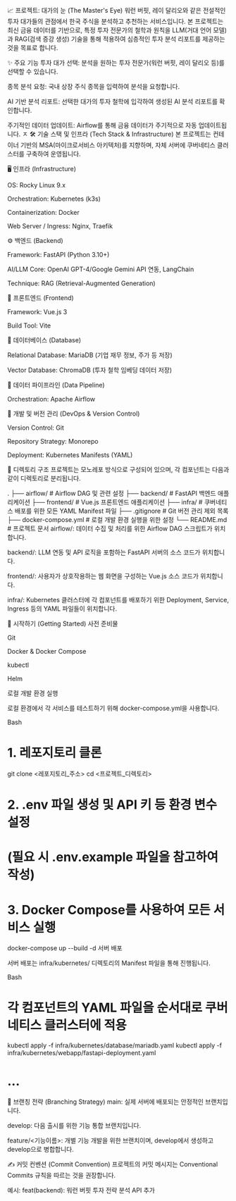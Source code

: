 📈 프로젝트: 대가의 눈 (The Master's Eye)
워런 버핏, 레이 달리오와 같은 전설적인 투자 대가들의 관점에서 한국 주식을 분석하고 추천하는 서비스입니다. 본 프로젝트는 최신 금융 데이터를 기반으로, 특정 투자 전문가의 철학과 원칙을 LLM(거대 언어 모델)과 RAG(검색 증강 생성) 기술을 통해 적용하여 심층적인 투자 분석 리포트를 제공하는 것을 목표로 합니다.

✨ 주요 기능
투자 대가 선택: 분석을 원하는 투자 전문가(워런 버핏, 레이 달리오 등)를 선택할 수 있습니다.

종목 분석 요청: 국내 상장 주식 종목을 입력하여 분석을 요청합니다.

AI 기반 분석 리포트: 선택한 대가의 투자 철학에 입각하여 생성된 AI 분석 리포트를 확인합니다.

주기적인 데이터 업데이트: Airflow를 통해 금융 데이터가 주기적으로 자동 업데이트됩니다.
ㅈ
🛠️ 기술 스택 및 인프라 (Tech Stack & Infrastructure)
본 프로젝트는 컨테이너 기반의 MSA(마이크로서비스 아키텍처)를 지향하며, 자체 서버에 쿠버네티스 클러스터를 구축하여 운영됩니다.

🖥️ 인프라 (Infrastructure)

OS: Rocky Linux 9.x

Orchestration: Kubernetes (k3s)

Containerization: Docker

Web Server / Ingress: Nginx, Traefik

⚙️ 백엔드 (Backend)

Framework: FastAPI (Python 3.10+)

AI/LLM Core: OpenAI GPT-4/Google Gemini API 연동, LangChain

Technique: RAG (Retrieval-Augmented Generation)

🎨 프론트엔드 (Frontend)

Framework: Vue.js 3

Build Tool: Vite

💾 데이터베이스 (Database)

Relational Database: MariaDB (기업 재무 정보, 주가 등 저장)

Vector Database: ChromaDB (투자 철학 임베딩 데이터 저장)

🔄 데이터 파이프라인 (Data Pipeline)

Orchestration: Apache Airflow

🔧 개발 및 버전 관리 (DevOps & Version Control)

Version Control: Git

Repository Strategy: Monorepo

Deployment: Kubernetes Manifests (YAML)

📁 디렉토리 구조
프로젝트는 모노레포 방식으로 구성되어 있으며, 각 컴포넌트는 다음과 같이 디렉토리로 분리됩니다.

.
├── airflow/                      # Airflow DAG 및 관련 설정
├── backend/                      # FastAPI 백엔드 애플리케이션
├── frontend/                     # Vue.js 프론트엔드 애플리케이션
├── infra/                        # 쿠버네티스 배포를 위한 모든 YAML Manifest 파일
├── .gitignore                    # Git 버전 관리 제외 목록
├── docker-compose.yml            # 로컬 개발 환경 실행을 위한 설정
└── README.md                     # 프로젝트 문서
airflow/: 데이터 수집 및 처리를 위한 Airflow DAG 스크립트가 위치합니다.

backend/: LLM 연동 및 API 로직을 포함하는 FastAPI 서버의 소스 코드가 위치합니다.

frontend/: 사용자가 상호작용하는 웹 화면을 구성하는 Vue.js 소스 코드가 위치합니다.

infra/: Kubernetes 클러스터에 각 컴포넌트를 배포하기 위한 Deployment, Service, Ingress 등의 YAML 파일들이 위치합니다.

🚀 시작하기 (Getting Started)
사전 준비물

Git

Docker & Docker Compose

kubectl

Helm

로컬 개발 환경 실행

로컬 환경에서 각 서비스를 테스트하기 위해 docker-compose.yml을 사용합니다.

Bash
# 1. 레포지토리 클론
git clone <레포지토리_주소>
cd <프로젝트_디렉토리>

# 2. .env 파일 생성 및 API 키 등 환경 변수 설정
# (필요 시 .env.example 파일을 참고하여 작성)

# 3. Docker Compose를 사용하여 모든 서비스 실행
docker-compose up --build -d
서버 배포

서버 배포는 infra/kubernetes/ 디렉토리의 Manifest 파일을 통해 진행됩니다.

Bash
# 각 컴포넌트의 YAML 파일을 순서대로 쿠버네티스 클러스터에 적용
kubectl apply -f infra/kubernetes/database/mariadb.yaml
kubectl apply -f infra/kubernetes/webapp/fastapi-deployment.yaml
# ...
🌿 브랜칭 전략 (Branching Strategy)
main: 실제 서버에 배포되는 안정적인 브랜치입니다.

develop: 다음 출시를 위한 기능 통합 브랜치입니다.

feature/<기능이름>: 개별 기능 개발을 위한 브랜치이며, develop에서 생성하고 develop으로 병합합니다.

✍️ 커밋 컨벤션 (Commit Convention)
프로젝트의 커밋 메시지는 Conventional Commits 규칙을 따르는 것을 권장합니다.

예시: feat(backend): 워런 버핏 투자 전략 분석 API 추가